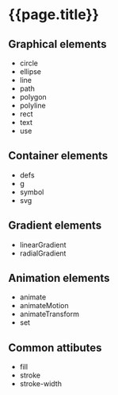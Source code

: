 # {{page.title}}

## Graphical elements

- circle
- ellipse
- line
- path
- polygon
- polyline
- rect
- text
- use

## Container elements

- defs
- g
- symbol
- svg

## Gradient elements

- linearGradient
- radialGradient

## Animation elements

- animate
- animateMotion
- animateTransform
- set

## Common attibutes

- fill
- stroke
- stroke-width
